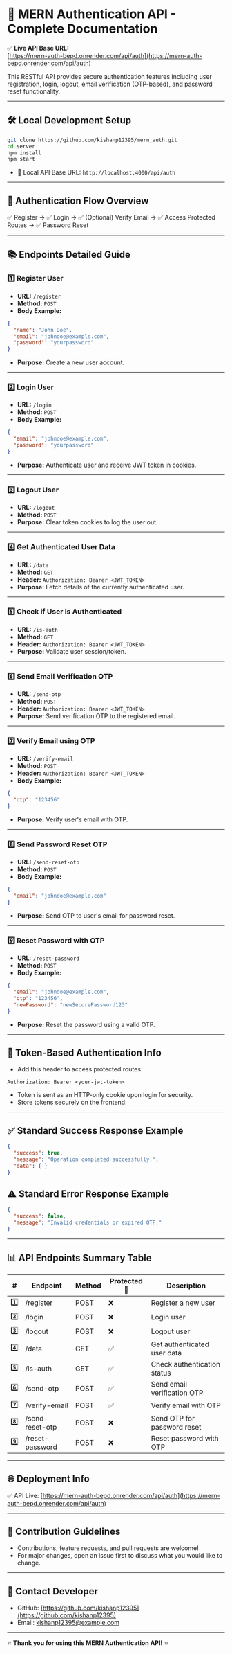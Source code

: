 
# 🚀 MERN Authentication API - Complete Documentation

✅ **Live API Base URL:**  
[https://mern-auth-bepd.onrender.com/api/auth](https://mern-auth-bepd.onrender.com/api/auth)

This RESTful API provides secure authentication features including user registration, login, logout, email verification (OTP-based), and password reset functionality.

---

## 🛠 **Local Development Setup**
```bash
git clone https://github.com/kishanp12395/mern_auth.git
cd server
npm install
npm start
```
- 📍 Local API Base URL: `http://localhost:4000/api/auth`

---

## 📌 **Authentication Flow Overview**
✅ Register → ✅ Login → ✅ (Optional) Verify Email → ✅ Access Protected Routes → ✅ Password Reset

---

## 📚 **Endpoints Detailed Guide**

### 1️⃣ **Register User**
- **URL:** `/register`
- **Method:** `POST`
- **Body Example:**
```json
{
  "name": "John Doe",
  "email": "johndoe@example.com",
  "password": "yourpassword"
}
```
- **Purpose:** Create a new user account.

---

### 2️⃣ **Login User**
- **URL:** `/login`
- **Method:** `POST`
- **Body Example:**
```json
{
  "email": "johndoe@example.com",
  "password": "yourpassword"
}
```
- **Purpose:** Authenticate user and receive JWT token in cookies.

---

### 3️⃣ **Logout User**
- **URL:** `/logout`
- **Method:** `POST`
- **Purpose:** Clear token cookies to log the user out.

---

### 4️⃣ **Get Authenticated User Data**
- **URL:** `/data`
- **Method:** `GET`
- **Header:** `Authorization: Bearer <JWT_TOKEN>`
- **Purpose:** Fetch details of the currently authenticated user.

---

### 5️⃣ **Check if User is Authenticated**
- **URL:** `/is-auth`
- **Method:** `GET`
- **Header:** `Authorization: Bearer <JWT_TOKEN>`
- **Purpose:** Validate user session/token.

---

### 6️⃣ **Send Email Verification OTP**
- **URL:** `/send-otp`
- **Method:** `POST`
- **Header:** `Authorization: Bearer <JWT_TOKEN>`
- **Purpose:** Send verification OTP to the registered email.

---

### 7️⃣ **Verify Email using OTP**
- **URL:** `/verify-email`
- **Method:** `POST`
- **Header:** `Authorization: Bearer <JWT_TOKEN>`
- **Body Example:**
```json
{
  "otp": "123456"
}
```
- **Purpose:** Verify user's email with OTP.

---

### 8️⃣ **Send Password Reset OTP**
- **URL:** `/send-reset-otp`
- **Method:** `POST`
- **Body Example:**
```json
{
  "email": "johndoe@example.com"
}
```
- **Purpose:** Send OTP to user's email for password reset.

---

### 9️⃣ **Reset Password with OTP**
- **URL:** `/reset-password`
- **Method:** `POST`
- **Body Example:**
```json
{
  "email": "johndoe@example.com",
  "otp": "123456",
  "newPassword": "newSecurePassword123"
}
```
- **Purpose:** Reset the password using a valid OTP.

---

## 🔐 **Token-Based Authentication Info**
- Add this header to access protected routes:
```
Authorization: Bearer <your-jwt-token>
```
- Token is sent as an HTTP-only cookie upon login for security.
- Store tokens securely on the frontend.

---

## ✅ **Standard Success Response Example**
```json
{
  "success": true,
  "message": "Operation completed successfully.",
  "data": { }
}
```

## ⚠️ **Standard Error Response Example**
```json
{
  "success": false,
  "message": "Invalid credentials or expired OTP."
}
```

---

## 📊 **API Endpoints Summary Table**
| #  | Endpoint            | Method | Protected 🔐 | Description                      |
|----|---------------------|-------|-------------|----------------------------------|
| 1️⃣ | /register           | POST  | ❌          | Register a new user              |
| 2️⃣ | /login              | POST  | ❌          | Login user                       |
| 3️⃣ | /logout             | POST  | ❌          | Logout user                      |
| 4️⃣ | /data               | GET   | ✅          | Get authenticated user data      |
| 5️⃣ | /is-auth            | GET   | ✅          | Check authentication status      |
| 6️⃣ | /send-otp           | POST  | ✅          | Send email verification OTP      |
| 7️⃣ | /verify-email       | POST  | ✅          | Verify email with OTP            |
| 8️⃣ | /send-reset-otp     | POST  | ❌          | Send OTP for password reset      |
| 9️⃣ | /reset-password     | POST  | ❌          | Reset password with OTP          |

---

## 🌐 **Deployment Info**
✅ API Live: [https://mern-auth-bepd.onrender.com/api/auth](https://mern-auth-bepd.onrender.com/api/auth)

---

## 🤝 **Contribution Guidelines**
- Contributions, feature requests, and pull requests are welcome!
- For major changes, open an issue first to discuss what you would like to change.

---

## 📩 **Contact Developer**
- GitHub: [https://github.com/kishanp12395](https://github.com/kishanp12395)
- Email: kishanp12395@example.com

---

⭐ **Thank you for using this MERN Authentication API!** ⭐
